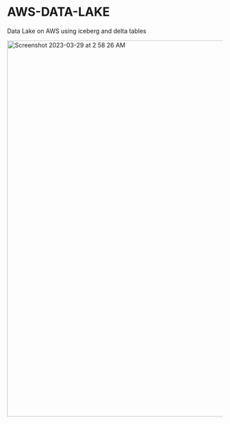# AWS-DATA-LAKE
Data Lake on AWS using iceberg and delta tables

<img width="877" alt="Screenshot 2023-03-29 at 2 58 26 AM" src="https://user-images.githubusercontent.com/56518775/228379172-794f738f-58f5-470c-b461-b3f98a8904ef.png">

